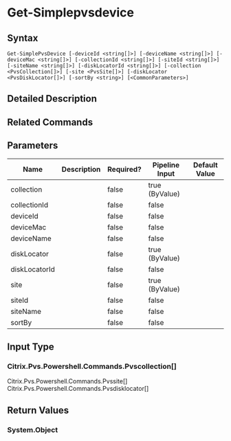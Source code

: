 ﻿
# Get-Simplepvsdevice

## Syntax

```
Get-SimplePvsDevice [-deviceId <string[]>] [-deviceName <string[]>] [-deviceMac <string[]>] [-collectionId <string[]>] [-siteId <string[]>] [-siteName <string[]>] [-diskLocatorId <string[]>] [-collection <PvsCollection[]>] [-site <PvsSite[]>] [-diskLocator <PvsDiskLocator[]>] [-sortBy <string>] [<CommonParameters>]
```

## Detailed Description

## Related Commands

## Parameters
| Name   | Description | Required? | Pipeline Input | Default Value |
| --- | --- | --- | --- | --- |
| collection |  | false | true (ByValue) |  |
| collectionId |  | false | false |  |
| deviceId |  | false | false |  |
| deviceMac |  | false | false |  |
| deviceName |  | false | false |  |
| diskLocator |  | false | true (ByValue) |  |
| diskLocatorId |  | false | false |  |
| site |  | false | true (ByValue) |  |
| siteId |  | false | false |  |
| siteName |  | false | false |  |
| sortBy |  | false | false |  |

## Input Type

### Citrix.Pvs.Powershell.Commands.Pvscollection\[\]  
Citrix.Pvs.Powershell.Commands.Pvssite\[\]  
Citrix.Pvs.Powershell.Commands.Pvsdisklocator\[\]

## Return Values

### System.Object

